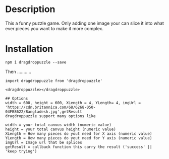 # Description 
This a funny puzzle game. Only adding one image your can slice it into what ever pieces you want to make it more complex.

# Installation 
`npm i dragdroppuzzle --save`

Then ...........

```````` 
import dragdroppuzzle from 'dragdroppuzzle'

<dragdroppuzzle></dragdroppuzzle>

## Options 
width = 600, height = 600, XLength = 4, YLength= 4, imgUrl = 'https://cdn.britannica.com/68/6268-050-04FB8622/Bangladesh.jpg',getResult
dragdroppuzzle support many options like 

width = your total canvus width (numeric value)
height = your total canvus height (numeric value)
XLength = How many pieces do yout need for X axis (numeric value)
YLength = How many pieces do yout need for Y axis (numeric value)
imgUrl = Image url that be splices
getResult = callback function this carry the result ('success' || 'keep trying')